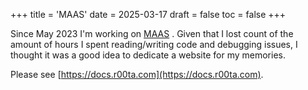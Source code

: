 +++
title = 'MAAS'
date = 2025-03-17
draft = false
toc = false
+++

Since May 2023 I'm working on [MAAS](https://maas.io) . Given that I lost count of the amount of hours I spent reading/writing code and debugging issues, I thought it was a good idea to dedicate a website for my memories. 

Please see [https://docs.r00ta.com](https://docs.r00ta.com).  
